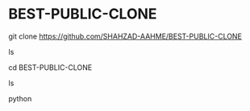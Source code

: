 # BEST-PUBLIC-CLONE 
git clone https://github.com/SHAHZAD-AAHME/BEST-PUBLIC-CLONE 

ls 

cd BEST-PUBLIC-CLONE 

ls 

python 
